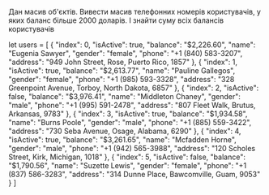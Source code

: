 Дан масив об'єктів. Вивести масив телефонних номерів користувачів, у яких баланс більше 2000 доларів. І знайти суму всіх балансів користувачів

let users = [
{
"index": 0,
"isActive": true,
"balance": "$2,226.60",
"name": "Eugenia Sawyer",
"gender": "female",
"phone": "+1 (840) 583-3207",
"address": "949 John Street, Rose, Puerto Rico, 1857"
},
{
"index": 1,
"isActive": true,
"balance": "$2,613.77",
"name": "Pauline Gallegos",
"gender": "female",
"phone": "+1 (985) 593-3328",
"address": "328 Greenpoint Avenue, Torboy, North Dakota, 6857"
},
{
"index": 2,
"isActive": false,
"balance": "$3,976.41",
"name": "Middleton Chaney",
"gender": "male",
"phone": "+1 (995) 591-2478",
"address": "807 Fleet Walk, Brutus, Arkansas, 9783"
},
{
"index": 3,
"isActive": true,
"balance": "$1,934.58",
"name": "Burns Poole",
"gender": "male",
"phone": "+1 (885) 559-3422",
"address": "730 Seba Avenue, Osage, Alabama, 6290"
},
{
"index": 4,
"isActive": true,
"balance": "$3,261.65",
"name": "Mcfadden Horne",
"gender": "male",
"phone": "+1 (942) 565-3988",
"address": "120 Scholes Street, Kirk, Michigan, 1018"
},
{
"index": 5,
"isActive": false,
"balance": "$1,790.56",
"name": "Suzette Lewis",
"gender": "female",
"phone": "+1 (837) 586-3283",
"address": "314 Dunne Place, Bawcomville, Guam, 9053"
}
]
